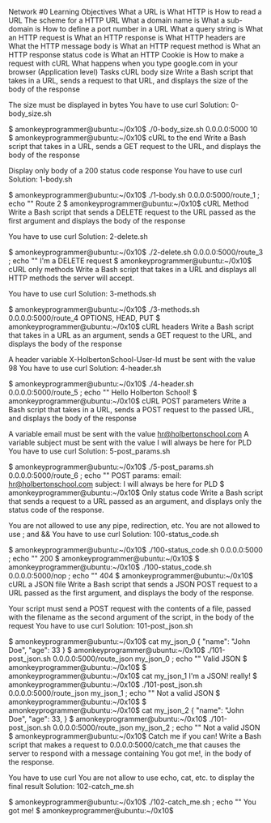 Network #0
Learning Objectives
What a URL is
What HTTP is
How to read a URL
The scheme for a HTTP URL
What a domain name is
What a sub-domain is
How to define a port number in a URL
What a query string is
What an HTTP request is
What an HTTP response is
What HTTP headers are
What the HTTP message body is
What an HTTP request method is
What an HTTP response status code is
What an HTTP Cookie is
How to make a request with cURL
What happens when you type google.com in your browser (Application level)
Tasks
cURL body size
Write a Bash script that takes in a URL, sends a request to that URL, and displays the size of the body of the response

The size must be displayed in bytes
You have to use curl
Solution: 0-body_size.sh

$ amonkeyprogrammer@ubuntu:~/0x10$ ./0-body_size.sh 0.0.0.0:5000
10
$ amonkeyprogrammer@ubuntu:~/0x10$
cURL to the end
Write a Bash script that takes in a URL, sends a GET request to the URL, and displays the body of the response

Display only body of a 200 status code response
You have to use curl
Solution: 1-body.sh

$ amonkeyprogrammer@ubuntu:~/0x10$ ./1-body.sh 0.0.0.0:5000/route_1 ; echo ""
Route 2
$ amonkeyprogrammer@ubuntu:~/0x10$
cURL Method
Write a Bash script that sends a DELETE request to the URL passed as the first argument and displays the body of the response

You have to use curl
Solution: 2-delete.sh

$ amonkeyprogrammer@ubuntu:~/0x10$ ./2-delete.sh 0.0.0.0:5000/route_3 ; echo ""
I'm a DELETE request
$ amonkeyprogrammer@ubuntu:~/0x10$
cURL only methods
Write a Bash script that takes in a URL and displays all HTTP methods the server will accept.

You have to use curl
Solution: 3-methods.sh

$ amonkeyprogrammer@ubuntu:~/0x10$ ./3-methods.sh 0.0.0.0:5000/route_4
OPTIONS, HEAD, PUT
$ amonkeyprogrammer@ubuntu:~/0x10$
cURL headers
Write a Bash script that takes in a URL as an argument, sends a GET request to the URL, and displays the body of the response

A header variable X-HolbertonSchool-User-Id must be sent with the value 98
You have to use curl
Solution: 4-header.sh

$ amonkeyprogrammer@ubuntu:~/0x10$ ./4-header.sh 0.0.0.0:5000/route_5 ; echo ""
Hello Holberton School!
$ amonkeyprogrammer@ubuntu:~/0x10$
cURL POST parameters
Write a Bash script that takes in a URL, sends a POST request to the passed URL, and displays the body of the response

A variable email must be sent with the value hr@holbertonschool.com
A variable subject must be sent with the value I will always be here for PLD
You have to use curl
Solution: 5-post_params.sh

$ amonkeyprogrammer@ubuntu:~/0x10$ ./5-post_params.sh 0.0.0.0:5000/route_6 ; echo ""
POST params:
    email: hr@holbertonschool.com
    subject: I will always be here for PLD
$ amonkeyprogrammer@ubuntu:~/0x10$
Only status code
Write a Bash script that sends a request to a URL passed as an argument, and displays only the status code of the response.

You are not allowed to use any pipe, redirection, etc.
You are not allowed to use ; and &&
You have to use curl
Solution: 100-status_code.sh

$ amonkeyprogrammer@ubuntu:~/0x10$ ./100-status_code.sh 0.0.0.0:5000 ; echo ""
200
$ amonkeyprogrammer@ubuntu:~/0x10$ 
$ amonkeyprogrammer@ubuntu:~/0x10$ ./100-status_code.sh 0.0.0.0:5000/nop ; echo ""
404
$ amonkeyprogrammer@ubuntu:~/0x10$
cURL a JSON file
Write a Bash script that sends a JSON POST request to a URL passed as the first argument, and displays the body of the response.

Your script must send a POST request with the contents of a file, passed with the filename as the second argument of the script, in the body of the request
You have to use curl
Solution: 101-post_json.sh

$ amonkeyprogrammer@ubuntu:~/0x10$ cat my_json_0
{
    "name": "John Doe",
    "age": 33
}
$ amonkeyprogrammer@ubuntu:~/0x10$ ./101-post_json.sh 0.0.0.0:5000/route_json my_json_0 ; echo ""
Valid JSON
$ amonkeyprogrammer@ubuntu:~/0x10$ 
$ amonkeyprogrammer@ubuntu:~/0x10$ cat my_json_1
I'm a JSON! really!
$ amonkeyprogrammer@ubuntu:~/0x10$ ./101-post_json.sh 0.0.0.0:5000/route_json my_json_1 ; echo ""
Not a valid JSON
$ amonkeyprogrammer@ubuntu:~/0x10$ 
$ amonkeyprogrammer@ubuntu:~/0x10$ cat my_json_2
{
    "name": "John Doe",
    "age": 33,
}
$ amonkeyprogrammer@ubuntu:~/0x10$ ./101-post_json.sh 0.0.0.0:5000/route_json my_json_2 ; echo ""
Not a valid JSON
$ amonkeyprogrammer@ubuntu:~/0x10$
Catch me if you can!
Write a Bash script that makes a request to 0.0.0.0:5000/catch_me that causes the server to respond with a message containing You got me!, in the body of the response.

You have to use curl
You are not allow to use echo, cat, etc. to display the final result
Solution: 102-catch_me.sh

$ amonkeyprogrammer@ubuntu:~/0x10$ ./102-catch_me.sh ; echo ""
You got me!
$ amonkeyprogrammer@ubuntu:~/0x10$
